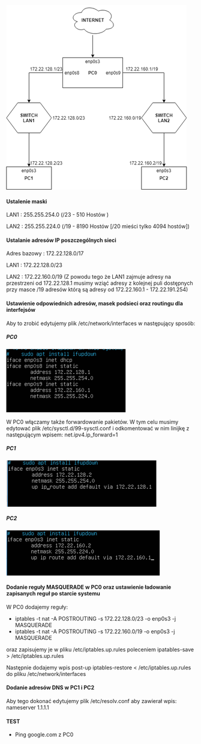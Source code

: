 ![alt text](https://github.com/Novachi/Sieci-Komputerowe/blob/master/zadanie-1/zadanie1.png "Rysunek")

#### Ustalenie maski
LAN1 : 255.255.254.0 (/23 - 510 Hostów )

LAN2 : 255.255.224.0 (/19 - 8190 Hostów [/20 mieści tylko 4094 hostów])

#### Ustalanie adresów IP poszczególnych sieci
Adres bazowy : 172.22.128.0/17

LAN1 : 172.22.128.0/23

LAN2 : 172.22.160.0/19 (Z powodu tego że LAN1 zajmuje adresy na przestrzeni od 172.22.128.1 musimy wziąć adresy z kolejnej puli dostępnych przy masce /19 adresów którą są adresy od 172.22.160.1 - 172.22.191.254)

#### Ustawienie odpowiednich adresów, masek podsieci oraz routingu dla interfejsów
Aby to zrobić edytujemy plik /etc/network/interfaces w następujący sposób:

##### PC0
![alt text](https://github.com/Novachi/Sieci-Komputerowe/blob/master/zadanie-1/ipConfigPC0.PNG "PC0")

W PC0 włączamy także forwardowanie pakietów. W tym celu musimy edytować plik /etc/sysctl.d/99-sysctl.conf i odkomentować w nim linijkę z następującym wpisem: net.ipv4.ip_forward=1

##### PC1
![alt text](https://github.com/Novachi/Sieci-Komputerowe/blob/master/zadanie-1/ipConfigPC1.PNG "PC1")

##### PC2
![alt text](https://github.com/Novachi/Sieci-Komputerowe/blob/master/zadanie-1/ipConfigPC2.PNG "PC2")

#### Dodanie reguły MASQUERADE w PC0 oraz ustawienie ładowanie zapisanych reguł po starcie systemu
W PC0 dodajemy reguły:

* iptables -t nat -A POSTROUTING -s 172.22.128.0/23 -o enp0s3 -j MASQUERADE
* iptables -t nat -A POSTROUTING -s 172.22.160.0/19 -o enp0s3 -j MASQUERADE
 
 oraz zapisujemy je w pliku /etc/iptables.up.rules poleceniem ipatables-save > /etc/iptables.up.rules
 
 Następnie dodajemy wpis post-up iptables-restore < /etc/iptables.up.rules do pliku /etc/network/interfaces
 
#### Dodanie adresów DNS w PC1 i PC2
Aby tego dokonać edytujemy plik /etc/resolv.conf aby zawierał wpis: nameserver 1.1.1.1

#### TEST


* Ping google.com z PC0
